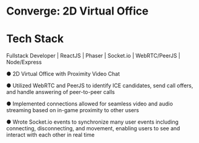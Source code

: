 # Converge: 2D Virtual Office

# Tech Stack
Fullstack Developer | ReactJS | Phaser | Socket.io | WebRTC/PeerJS | Node/Express

● 2D Virtual Office with Proximity Video Chat

● Utilized WebRTC and PeerJS to identify ICE candidates, send call offers, and handle answering of peer-to-peer
calls

● Implemented connections allowed for seamless video and audio streaming based on in-game proximity to other
users

● Wrote Socket.io events to synchronize many user events including connecting, disconnecting, and movement,
enabling users to see and interact with each other in real time

